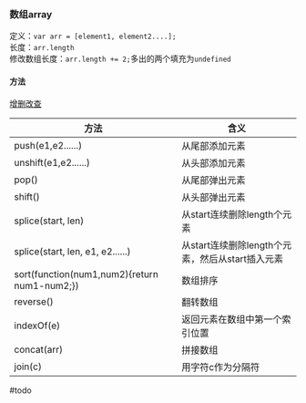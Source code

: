 ### 数组array

定义：`var arr = [element1, element2....];`  
长度：`arr.length`  
修改数组长度：`arr.length += 2;`多出的两个填充为`undefined`

#### 方法
[增删改查](https://www.jb51.net/article/121651.htm)

| 方法                                         | 含义                                             |
| -------------------------------------------- | ------------------------------------------------ |
| push(e1,e2......)                            | 从尾部添加元素                                   |
| unshift(e1,e2......)                         | 从头部添加元素                                   |
| pop()                                        | 从尾部弹出元素                                   |
| shift()                                      | 从头部弹出元素                                   |
| splice(start, len)                           | 从start连续删除length个元素                      |
| splice(start, len, e1, e2......)             | 从start连续删除length个元素，然后从start插入元素 |
| sort(function(num1,num2){return num1-num2;}) | 数组排序                                         |
| reverse()                                    | 翻转数组                                         |
| indexOf(e)                                   | 返回元素在数组中第一个索引位置                   |
| concat(arr)                                  | 拼接数组                                         |
| join(c)                                      | 用字符c作为分隔符                                |

#todo 